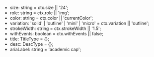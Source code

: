 - size: string = ctx.size || '24';
- role: string = ctx.role || 'img';
- color: string = ctx.color || 'currentColor';
- variation: 'solid' | 'outline' | 'mini' | 'micro' = ctx.variation || 'outline';
- strokeWidth: string = ctx.strokeWidth || '1.5';
- withEvents: boolean = ctx.withEvents || false;
- title: TitleType = {};
- desc: DescType = {};
- ariaLabel: string = 'academic cap';
